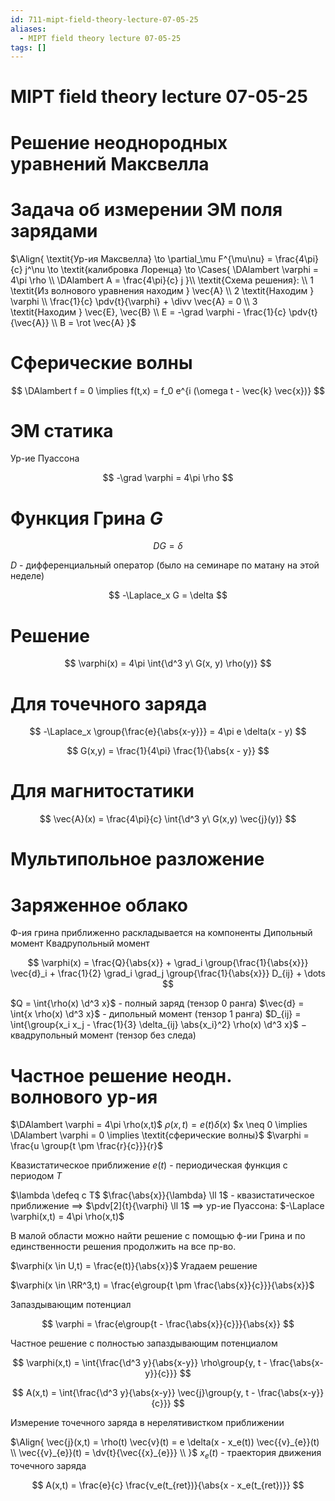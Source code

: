 ```yaml
---
id: 711-mipt-field-theory-lecture-07-05-25
aliases:
  - MIPT field theory lecture 07-05-25
tags: []
---
```


# MIPT field theory lecture 07-05-25

# Решение неоднородных уравнений Максвелла

# Задача об измерении ЭМ поля зарядами

$\Align{
\textit{Ур-ия Максвелла}
\to
\partial_\mu F^{\mu\nu} = \frac{4\pi}{c} j^\nu
\to \textit{калибровка Лоренца} \to
\Cases{
\DAlambert \varphi = 4\pi \rho \\
\DAlambert A = \frac{4\pi}{c} j
}\\
\textit{Схема решения}: \\
1 \textit{Из волнового уравнения находим } \vec{A} \\
2 \textit{Находим } \varphi \\
\frac{1}{c} \pdv{t}{\varphi} + \divv \vec{A} = 0 \\
3 \textit{Находим } \vec{E}, \vec{B} \\
E = -\grad \varphi - \frac{1}{c} \pdv{t}{\vec{A}} \\
B = \rot \vec{A}
}$

# Сферические волны

$$
\DAlambert f = 0 \implies f(t,x) = f_0 e^{i (\omega t - \vec{k} \vec{x})}
$$

# ЭМ статика

Ур-ие Пуассона

$$
-\grad \varphi = 4\pi \rho
$$

# Функция Грина $G$

$$
D G = \delta
$$

$D$ - дифференциальный оператор
(было на семинаре по матану на этой неделе)

$$
-\Laplace_x G = \delta
$$

# Решение

$$
\varphi(x) = 4\pi \int{\d^3 y\ G(x, y) \rho(y)}
$$

# Для точечного заряда

$$
-\Laplace_x \group{\frac{e}{\abs{x-y}}} = 4\pi e \delta(x - y)
$$

$$
G(x,y) = \frac{1}{4\pi} \frac{1}{\abs{x - y}}
$$

# Для магнитостатики

$$
\vec{A}(x) = \frac{4\pi}{c} \int{\d^3 y\ G(x,y) \vec{j}(y)}
$$

# Мультипольное разложение

# Заряженное облако

Ф-ия грина приближенно раскладывается на компоненты
Дипольный момент
Квадрупольный момент

$$
\varphi(x) = \frac{Q}{\abs{x}} + \grad_i \group{\frac{1}{\abs{x}}} \vec{d}_i +
\frac{1}{2} \grad_i \grad_j \group{\frac{1}{\abs{x}}} D_{ij} + \dots
$$

$Q = \int{\rho(x) \d^3 x}$ - полный заряд (тензор 0 ранга)
$\vec{d} = \int{x \rho(x) \d^3 x}$ - дипольный момент (тензор 1 ранга)
$D_{ij} = \int{\group{x_i x_j - \frac{1}{3} \delta_{ij} \abs{x_i}^2} \rho(x) \d^3 x}$
$-$ квадрупольный момент (тензор без следа)

# Частное решение неодн. волнового ур-ия

$\DAlambert \varphi = 4\pi \rho(x,t)$
$\rho(x,t) = e(t) \delta(x)$
$x \neq 0 \implies \DAlambert \varphi = 0 \implies \textit{сферические волны}$
$\varphi = \frac{u \group{t \pm \frac{r}{c}}}{r}$

Квазистатическое приближение
$e(t)$ - периодическая функция с периодом $T$

$\lambda \defeq c T$
$\frac{\abs{x}}{\lambda} \ll 1$ - квазистатическое приближение
$\implies$
$\pdv[2]{t}{\varphi} \ll 1$
$\implies$ ур-ие Пуассона:
$-\Laplace \varphi(x,t) = 4\pi \rho(x,t)$

В малой области можно найти решение с помощью ф-ии Грина и по единственности
решения продолжить на все пр-во.

$\varphi(x \in U,t) = \frac{e(t)}{\abs{x}}$
Угадаем решение

$\varphi(x \in \RR^3,t) = \frac{e\group{t \pm \frac{\abs{x}}{c}}}{\abs{x}}$

Запаздывающим потенциал

$$
\varphi = \frac{e\group{t - \frac{\abs{x}}{c}}}{\abs{x}}
$$

Частное решение с полностью запаздывающим потенциалом

$$
\varphi(x,t) = \int{\frac{\d^3 y}{\abs{x-y}} \rho\group{y, t - \frac{\abs{x-y}}{c}}}
$$

$$
A(x,t) = \int{\frac{\d^3 y}{\abs{x-y}} \vec{j}\group{y, t - \frac{\abs{x-y}}{c}}}
$$

Измерение точечного заряда в нерелятивистком приближении

$\Align{
\vec{j}(x,t) = \rho(t) \vec{v}(t) = e \delta(x - x_e(t)) \vec{{v}_{e}}(t) \\
\vec{{v}_{e}}(t) = \dv{t}{\vec{{x}_{e}}} \\
}$
$x_e(t)$ - траектория движения точечного заряда

 $$
A(x,t) = \frac{e}{c} \frac{v_e(t_{ret})}{\abs{x - x_e(t_{ret})}}
$$
